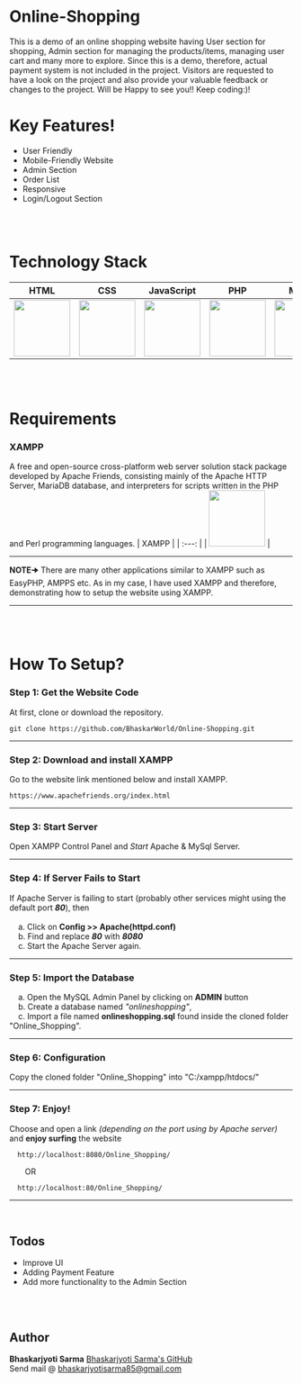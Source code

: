 # Online-Shopping
This is a demo of an online shopping website having User section for shopping, Admin section for managing the products/items, managing user cart and many more to explore. Since this is a demo, therefore, actual payment system is not included in the project. Visitors are requested to have a look on the project and also provide your valuable feedback or changes to the project. Will be Happy to see you!!  Keep coding:)! 

# Key Features!

- User Friendly
- Mobile-Friendly Website
- Admin Section
- Order List
- Responsive
- Login/Logout Section



<br/>
<br/>

# Technology Stack
| HTML | CSS | JavaScript | PHP | MySql | Bootstrap |
|:----:|:---:|:----------:|:---:|:-----:|:---------:|
|<img src="https://upload.wikimedia.org/wikipedia/commons/thumb/6/61/HTML5_logo_and_wordmark.svg/1200px-HTML5_logo_and_wordmark.svg.png" height="100px"/>|<img src="https://upload.wikimedia.org/wikipedia/commons/thumb/d/d5/CSS3_logo_and_wordmark.svg/1200px-CSS3_logo_and_wordmark.svg.png" height="100px"/>|<img src="https://opencode.us/wp-content/uploads/2013/10/javascript_logo.png" height="100px"/>|<img src="https://user-images.githubusercontent.com/31102100/118513100-fde76880-b750-11eb-8e86-0a5c11e74774.png" height="100px"/>|<img src="http://sqlbackupandftp.com/blog/wp-content/uploads/2015/01/mysql-logo_2800x2800_pixels1.png" height="100px"/>|<img src="https://www.drupal.org/files/project-images/bootstrap-stack.png" height="100px"/>|




<br/>
<br/>

# Requirements
### XAMPP
A free and open-source cross-platform web server solution stack package developed by Apache Friends, consisting mainly of the Apache HTTP Server, MariaDB database, and interpreters for scripts written in the PHP and Perl programming languages.
| XAMPP |
| :---: |
| <img src ="https://upload.wikimedia.org/wikipedia/en/thumb/7/78/XAMPP_logo.svg/1200px-XAMPP_logo.svg.png" height="100px"/> |

---
**NOTE**🠊 There are many other applications similar to XAMPP such as EasyPHP, AMPPS etc. As in my case, I have used XAMPP and therefore, demonstrating how to setup the website using XAMPP.

---
<br/>
 <br/>
 
# How To Setup?

### Step 1: Get the Website Code
At first, clone or download the repository.
```
git clone https://github.com/BhaskarWorld/Online-Shopping.git
```
---
### Step 2: Download and install XAMPP
Go to the website link mentioned below and install XAMPP.
```
https://www.apachefriends.org/index.html
```
---
### Step 3: Start Server
Open XAMPP Control Panel and _Start_ Apache & MySql Server.

---

### Step 4: If Server Fails to Start

If Apache Server is failing to start (probably other services might using the default port **_80_**), then<br/><br/> 
  &nbsp;&nbsp;&nbsp;&nbsp;a. Click on **Config >> Apache(httpd.conf)**<br/> 
  &nbsp;&nbsp;&nbsp;&nbsp;b. Find and replace **_80_** with **_8080_**<br/>
  &nbsp;&nbsp;&nbsp;&nbsp;c. Start the Apache Server again.<br/>

---

### Step 5: Import the Database

  &nbsp;&nbsp;&nbsp;&nbsp;a. Open the MySQL Admin Panel by clicking on **ADMIN** button<br/> 
  &nbsp;&nbsp;&nbsp;&nbsp;b. Create a database named _"onlineshopping"_, <br/>
  &nbsp;&nbsp;&nbsp;&nbsp;c. Import a  file named **onlineshopping.sql** found inside the cloned folder "Online_Shopping".<br/> 
  
---

### Step 6: Configuration
  
  Copy the cloned folder "Online_Shopping" into "C:/xampp/htdocs/" 
  
---
  
### Step 7: Enjoy!
  
  Choose and open a link *(depending on the port using by Apache server)* and **enjoy surfing** the website
  ```
    http://localhost:8080/Online_Shopping/
  ```
  &nbsp;&nbsp;&nbsp;&nbsp;&nbsp;&nbsp;&nbsp;OR
  ```
    http://localhost:80/Online_Shopping/
  ```
---
<br/>





## Todos

- Improve UI
- Adding Payment Feature
- Add more functionality to the Admin Section
 <br/>
 <br/>

## Author

**Bhaskarjyoti Sarma**
[Bhaskarjyoti Sarma's GitHub ](https://github.com/BhaskarWorld/)<br/>
Send mail @ bhaskarjyotisarma85@gmail.com
